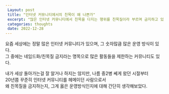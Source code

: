 ```yaml
--- 
 Layout: post 
 title: "인터넷 커뮤니티에서의 친목이 왜 나쁜가" 
 excerpt: "많은 인터넷 커뮤니티에서 친목을 다지는 행위를 친목질이라 부르며 금지하고 있다. 왜일까?" 
 categories: thoughts 
 date: 2022-12-28
--- 
```

 
요즘 세상에는 정말 많은 인터넷 커뮤니티가 있으며, 그 숫자많큼 많은 운영 방식이 있다.  
그 중에는 네임드화/친목질 금지라는 명목으로 많은 활동들을 제한하는 커뮤니티도 있다.  
  
내가 세상 돌아가는걸 잘 알거나 하지는 않지만, 나름 중2병 쎄게 왔던 시절부터  
20년쯤 꾸준히 인터넷 커뮤니티를 헤메이던 사람으로서  
왜 친목질을 금지하는지, 그게 옳은 운영방식인지에 대해 간단히 생각해보았다.
